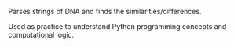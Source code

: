 Parses strings of DNA and finds the similarities/differences.

Used as practice to understand Python programming concepts and computational logic.